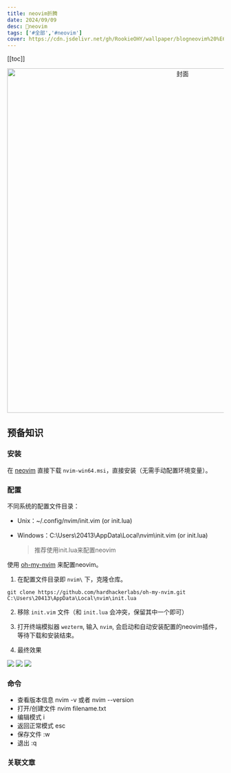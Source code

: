 ```yaml
---
title: neovim折腾
date: 2024/09/09
desc: 🎉neovim
tags: ['#全部','#neovim']
cover: https://cdn.jsdelivr.net/gh/RookieOHY/wallpaper/blogneovim%20%E6%8A%98%E8%85%BE-RookieOHY.png
---
```


[[toc]]

<p align="center">
<img alt="封面" src="https://cdn.jsdelivr.net/gh/RookieOHY/wallpaper/blogneovim%20%E6%8A%98%E8%85%BE-RookieOHY.png" width=800 />
</p>

## 预备知识

### 安装

在 [neovim](https://github.com/neovim/neovim/releases) 直接下载 `nvim-win64.msi`，直接安装（无需手动配置环境变量）。

### 配置

不同系统的配置文件目录：

- Unix：~/.config/nvim/init.vim (or init.lua)
- Windows：C:\Users\20413\AppData\Local\nvim\init.vim (or init.lua)

  > 推荐使用init.lua来配置neovim

使用 [oh-my-nvim](https://github.com/hardhackerlabs/oh-my-nvim) 来配置neovim。

1. 在配置文件目录即 `nvim\` 下，克隆仓库。

```shell
git clone https://github.com/hardhackerlabs/oh-my-nvim.git C:\Users\20413\AppData\Local\nvim\init.lua
```

2. 移除 `init.vim` 文件（和 `init.lua` 会冲突，保留其中一个即可）

3. 打开终端模拟器 `wezterm`, 输入 `nvim`, 会启动和自动安装配置的neovim插件，等待下载和安装结束。

4. 最终效果

![](https://cdn.jsdelivr.net/gh/RookieOHY/wallpaper/blogSnipaste_2024-09-09_22-31-17.png)
![](https://cdn.jsdelivr.net/gh/RookieOHY/wallpaper/blogSnipaste_2024-09-09_22-30-08.png)
![](https://cdn.jsdelivr.net/gh/RookieOHY/wallpaper/blogSnipaste_2024-09-09_22-30-41.png)

### 命令

- 查看版本信息 nvim -v 或者 nvim --version
- 打开/创建文件 nvim filename.txt
- 编辑模式 i
- 返回正常模式 esc
- 保存文件 :w
- 退出 :q

### 关联文章
